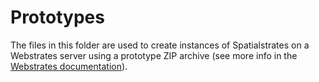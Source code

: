 # Prototypes

The files in this folder are used to create instances of Spatialstrates on a Webstrates server using a prototype ZIP archive (see more info in the [Webstrates documentation](https://webstrates.github.io/userguide/api/prototype-restore-delete.html)).
